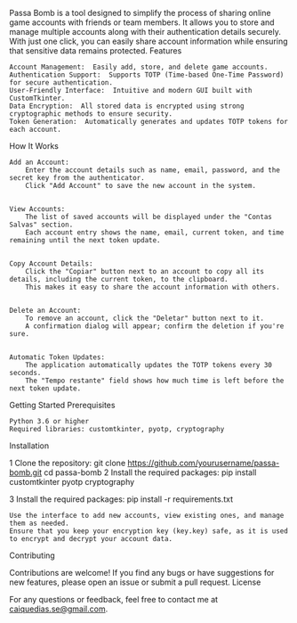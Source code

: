 Passa Bomb is a tool designed to simplify the process of sharing online game accounts with friends or team members. It allows you to store and manage multiple accounts along with their authentication details securely. With just one click, you can easily share account information while ensuring that sensitive data remains protected. 
Features 

    Account Management:  Easily add, store, and delete game accounts.
    Authentication Support:  Supports TOTP (Time-based One-Time Password) for secure authentication.
    User-Friendly Interface:  Intuitive and modern GUI built with CustomTkinter.
    Data Encryption:  All stored data is encrypted using strong cryptographic methods to ensure security.
    Token Generation:  Automatically generates and updates TOTP tokens for each account.
     

How It Works 

    Add an Account:  
        Enter the account details such as name, email, password, and the secret key from the authenticator.
        Click "Add Account" to save the new account in the system.
         

    View Accounts:  
        The list of saved accounts will be displayed under the "Contas Salvas" section.
        Each account entry shows the name, email, current token, and time remaining until the next token update.
         

    Copy Account Details:  
        Click the "Copiar" button next to an account to copy all its details, including the current token, to the clipboard.
        This makes it easy to share the account information with others.
         

    Delete an Account:  
        To remove an account, click the "Deletar" button next to it.
        A confirmation dialog will appear; confirm the deletion if you're sure.
         

    Automatic Token Updates:  
        The application automatically updates the TOTP tokens every 30 seconds.
        The "Tempo restante" field shows how much time is left before the next token update.
         
     

Getting Started 
Prerequisites 

    Python 3.6 or higher
    Required libraries: customtkinter, pyotp, cryptography
     

Installation 

1 Clone the repository: 
git clone https://github.com/yourusername/passa-bomb.git
cd passa-bomb
2 Install the required packages:
pip install customtkinter pyotp cryptography
 
3 Install the required packages: 
pip install -r requirements.txt
 
    Use the interface to add new accounts, view existing ones, and manage them as needed.
    Ensure that you keep your encryption key (key.key) safe, as it is used to encrypt and decrypt your account data.
     

Contributing 

Contributions are welcome! If you find any bugs or have suggestions for new features, please open an issue or submit a pull request. 
License 

For any questions or feedback, feel free to contact me at caiquedias.se@gmail.com. 

